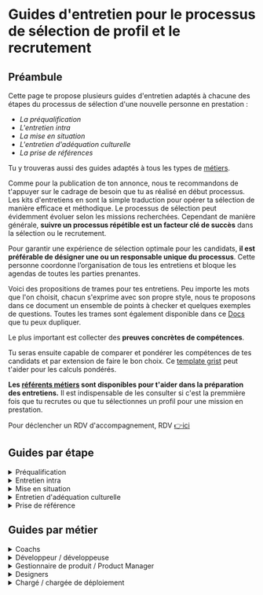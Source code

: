 # Guides d'entretien pour le processus de sélection de profil et le recrutement

## Préambule

Cette page te propose plusieurs guides d'entretien adaptés à chacune des étapes du processus de sélection d'une nouvelle personne en prestation :
* *La préqualification*
* *L'entretien intra*
* *La mise en situation*
* *L'entretien d'adéquation culturelle*
* *La prise de références*

Tu y trouveras aussi des guides adaptés à tous les types de [métiers](https://doc.incubateur.net/communaute/travailler-chez-beta.gouv.fr/les-differents-metiers).

Comme pour la publication de ton annonce, nous te recommandons de t'appuyer sur le cadrage de besoin que tu as réalisé en début processus. Les kits d'entretiens en sont la simple traduction pour opérer ta sélection de manière efficace et méthodique. Le processus de sélection peut évidemment évoluer selon les missions recherchées. Cependant de manière générale, **suivre un processus répétible est un facteur clé de succès** dans la sélection ou le recrutement.

Pour garantir une expérience de sélection optimale pour les candidats, **il est préférable de désigner une ou un responsable unique du processus**. Cette personne coordonne l’organisation de tous les entretiens et bloque les agendas de toutes les parties prenantes.

Voici des propositions de trames pour tes entretiens. Peu importe les mots que l'on choisit, chacun s'exprime avec son propre style, nous te proposons dans ce document un ensemble de points à checker et quelques exemples de questions. Toutes les trames sont également disponible dans ce [Docs](https://docs.numerique.gouv.fr/docs/d56d43a5-35f1-4e44-9c4f-decc471d3661/) que tu peux dupliquer.

Le plus important est collecter des **preuves concrètes de compétences**.

Tu seras ensuite capable de comparer et pondérer les compétences de tes candidats et par extension de faire le bon choix. Ce [template grist](https://grist.numerique.gouv.fr/o/isn/gBv9SB9qWfMn/Untitled-document/p/1) peut t'aider pour les calculs pondérés.

**Les [référents métiers](https://doc.incubateur.net/communaute/solliciter-et-contribuer-a-la-communaute/je-sollicite-de-laide-transverse/laide-au-recrutement-des-referents-metiers) sont disponibles pour t'aider dans la préparation des entretiens.** Il est indispensable de les consulter si c'est la premmière fois que tu recrutes ou que tu sélectionnes un profil pour une mission en prestation.

Pour déclencher un RDV d'accompagnement, RDV [👉ici](https://grist.numerique.gouv.fr/o/isn/forms/4QncvyEckeLHhdfRYFUxJF/7)

## Guides par étape

<details>

<summary>Préqualification</summary>


C'est le premier entretien ! Il peut être conduit par une personne tierce afin de te faire gagner du temps en tant qu'intra.\
L'objectif est simple : s'assurer que tous les points essentiels pour la mission sont couverts avant d'envisager d'aller plus loin. Si\
Le RDV est simple et rapide (moins de 30 minutes).

Si trop de points clés sont manquants (tel que définis dans la prise de brief) il n'est pas nécessaire d'aller plus loin. Tout le monde gagnera du temps !

### La trame

Après avoir introduit en 2 minutes le contexte de l'échange et qui on est. On donne la parole au candidat en suivant cet exemple de chapitrage :

|                                                                                                                                                                                                                                                                  |                                                                                                                                                                                                                                          |
| ---------------------------------------------------------------------------------------------------------------------------------------------------------------------------------------------------------------------------------------------------------------- | ---------------------------------------------------------------------------------------------------------------------------------------------------------------------------------------------------------------------------------------- |
| **Questions**                                                                                                                                                                                                                                                    | **Exemples**                                                                                                                                                                                                                             |
| Courte présentation du candidat (parcours et expérience professionnelle) 💡Conseil : demander de se concentrer sur ce qui est en lien avec la mission                                                                                                            | *« Est-ce que tu peux te présenter en quelques minutes, en mettant l’accent sur ce qui te semble le plus pertinent pour cette mission ? »*                                                                                               |
| Questions d'investigation sur les compétences clés 💡Conseil : préparer 1 question par compétences clés (cf prise de brief - 3/4 maximum) afin de collecter des preuves de compétences                                                                           | *« Est-ce que tu peux me raconter une situation où tu as dû [nom de la compétence] ?* *Compétence : capacité à cadrer un besoin utilisateur → « Raconte-moi comment tu abordes un nouveau besoin côté usager. Par quoi tu commences ? »* |
| Quelle connaissance de l'univers [beta.gouv.fr](https://beta.gouv.fr) et questionnement sur le pourquoi de sa candidature 💡Conseil : comprendre son pourquoi aidera à savoir si c'est la bonne personne pour la mission                                         | *« Est-ce que tu connaissais [beta.gouv.fr](http://beta.gouv.fr) avant de postuler ? Qu’est-ce que tu en retiens ou en comprends ? »*                                                                                                    |
| Check des éléments logistiques : disponibilité, adéquation avec la politique de télétravail, accord pour la prise de référence, autres démarches en cours, cout de la prestation souhaitée. 💡Conseil : le but est de révéler tout ce qui pourrait être bloquant | *« Côté disponibilité, à partir de quand pourrais-tu commencer ? Et sur quel rythme (jours par semaine) ? »*                                                                                                                             |
| Récolter les questions du candidat 💡Conseil : le but est de révéler ses enjeux décisionnels et ce qui compte le plus                                                                                                                                            | *« Est-ce qu’il y a des points que tu aimerais éclaircir avant d’aller plus loin ? »*                                                                                                                                                    |

On clôture l'échange par des remerciements et en explicitant la suite du processus (1- si on continue ou 2- si on s'arrête).

⚠️ Pas de debrief à chaud !

`📝`Tous les contre-rendus d’entretiens sont à renseigner sur WTTJ (sur la page de chaque candidat).

</details>

<details>

<summary>Entretien intra</summary>

L'entretien intra est clé puisqu'il a vocation à déterminer si tu te projettes à collaborer avec ce.tte prestataire.

Il faut compter 45-60 minutes d'échange.

Cet entretien peut-être réunifié avec la préqualification si une seule et même personne conduit les 2 échanges (comme l'intra par exemple)

L'objectif est de checker l'ensemble des compétences nécessaires pour mener à bien la mission.\
Il faut donc préparer cet entretien avec 1 à 2 questions par compétences (cf prise de brief).

### La trame

Après avoir introduit en 2 minutes le contexte de l'échange et qui on est. On donne la parole au candidat en suivant cet exemple de chapitrage :

|                                                                                                                                                                                                                                                                                                                                                                      |                                                                                                                                                                                                                                                                                                              |
| -------------------------------------------------------------------------------------------------------------------------------------------------------------------------------------------------------------------------------------------------------------------------------------------------------------------------------------------------------------------- | ------------------------------------------------------------------------------------------------------------------------------------------------------------------------------------------------------------------------------------------------------------------------------------------------------------ |
| **Questions**                                                                                                                                                                                                                                                                                                                                                        | **Exemples**                                                                                                                                                                                                                                                                                                 |
| Questions d'investigation sur les compétences clés. On cherche des preuves de réalisations concrètes qui induisent la preuve compétence. 💡Conseil : préparer 1 question pour toutes les compétences nécessaires pour mener à bien la mission (cf prise de brief - 3/4 maximum) afin de collecter des preuves de compétences. Ici on creuse les compétences métiers. | *« Sur cette mission, il faudra [ex : structurer une base de données, mener des entretiens utilisateurs…]. Est-ce que tu as déjà eu à faire ça ? Tu t’y es pris comment ? »* *« Quelle est, selon toi, ta plus grande réussite en lien avec [compétence métier] ? Qu’est-ce que tu as fait concrètement ? »* |
| Questions sur le style de collaboration d'équipe et hiérarchique. On cherche des preuves de contextes passés proches du contexte projeté. 💡Conseil : préparer des questions situationnelles pour comprendre comment le.a prestataire travaille et dans quel type de contexte il.elle est en succès. Ici on creuse les compétences de posture et relationnelles.     | *« Peux-tu me décrire une équipe dans laquelle tu as particulièrement bien fonctionné ? Qu’est-ce qui faisait que ça fonctionnait ? »* *« Et à l’inverse, une équipe ou un projet où c’était plus compliqué pour toi ? Tu l’as vécu comment ? »*                                                             |
| Checker la compréhension du candidat sur le service numérique produit 💡Conseil : le but est de vérifier qu'après la préqualification, le candidat a vraiment compris les enjeux de ta start-up.                                                                                                                                                                     | *« Qu’est-ce que tu as compris de notre produit et de sa mission ? »* *« Selon toi, quels sont les enjeux principaux de ce service aujourd’hui ? »*                                                                                                                                                          |
| Demander les enjeux décisionnels du candidat. Qu'est ce que le ferait choisir notre mission ? 💡Conseil : le but est de continuer à investiguer sur ses enjeux décisionnels et ce qui fera la différence.                                                                                                                                                            | *« Qu’est-ce qui comptera le plus pour toi au moment de choisir ta prochaine mission ? »*                                                                                                                                                                                                                    |

On clôture l'échange par des remerciements et en explicitant la suite du processus (1- si on continue ou 2- si on s'arrête).

⚠️ Pas de debrief à chaud !

`📝`Tous les contre-rendus d’entretiens sont à renseigner sur WTTJ (sur la page de chaque candidat).


</details>

<details>

<summary>Mise en situation</summary>

Les entretiens de mises en situation sont organisés en *live* avec un expert métier sur 1 heure afin d’éviter tous les écueils liés aux préparation 100% générées par IA. C'est aussi un moyen de garantir l'équité de préparation entre les candidats.

Son objectif est de projeter les compétences préalablement validées dans le contexte de la mission. C'est aussi un excellent moyen de vérifier si il y a alignement entre les manières de collaborer.

La mise en situation est à concevoir dès la phase de prise de brief.

### La trame

Après avoir introduit en 2 minutes le contexte de l'échange et qui on est. On donne la parole au candidat en suivant cet exemple de chapitrage :

|                                                                                                                                                                                                                                                                                                                                                                                                                                                                                                                   |                                                                                                                                                                                                                                                                                                                                                                                                                       |
| ----------------------------------------------------------------------------------------------------------------------------------------------------------------------------------------------------------------------------------------------------------------------------------------------------------------------------------------------------------------------------------------------------------------------------------------------------------------------------------------------------------------- | --------------------------------------------------------------------------------------------------------------------------------------------------------------------------------------------------------------------------------------------------------------------------------------------------------------------------------------------------------------------------------------------------------------------- |
| **Questions**                                                                                                                                                                                                                                                                                                                                                                                                                                                                                                     | **Exemples**                                                                                                                                                                                                                                                                                                                                                                                                          |
| Exemple de cas pratique : *[Comment mener une action X dans le contexte Y]* [5-10 min] On livre la consigne, rappelle les infos clés sur le produit et l'équipe [5-10 min] On reformule et répond aux questions du candidat [10-20 min] Préparation autonome de la réponse par le candidat [10-20 min ] Présentation du candidat et demandes de clarification autour de la réponse formulée 💡Conseil : Laisse au maximum parler le candidat. Tu en sauras ainsi plus sur sa méthodologie et mécanique de pensée. | *1. « Imaginons que tu arrives dans l’équipe la semaine prochaine. On te confie de [action attendue : ex. lancer un audit d’accessibilité, cadrer les premiers entretiens utilisateurs, revoir l’architecture technique…]. Voici le contexte : [nom du produit], [problème en cours], [organisation de l’équipe]… Comment t’y prendrais-tu ? »* *2. « Peux-tu reformuler ce que tu as compris avant de commencer ? »* |
| Exemple de cas pratique : *[Quelle résolution du problème X dans le contexte Y]* [5-10 min] On livre la consigne, rappelle les infos clés sur le produit et l'équipe [5-10 min] On reformule et répond aux questions du candidat [10-20 min] Préparation autonome de la réponse par le candidat [10-20 min ] Présentation du candidat et demandes de clarification autour de la réponse formulée 💡Conseil : La complexité du problème est à adapter selon la séniorité attendue sur la mission.                  |                                                                                                                                                                                                                                                                                                                                                                                                                       |

On clôture l'échange par des remerciements et en explicitant la suite du processus (1- si on continue ou 2- si on s'arrête).

⚠️ Pas de debrief à chaud !

`📝`Tous les contre-rendus d’entretiens sont à renseigner sur WTTJ (sur la page de chaque candidat).

</details>

<details>

<summary>Entretien d'adéquation culturelle</summary>

Une fois la pré-sélection de 1 à 3 profils maximum, l'intra organise une rencontre avec les membres de son équipe, idéalement au bureau, pour qu’ils échangent sur :

* Les valeurs de la communauté;

* Le quotidien dans l'équipe ;

* Le management et style de collaboration ;

* N’importe sujet que le candidat souhaite aborder.

Dans cet échange on recherche des signaux d'alertes culturels potentiels qui n'auraient pas été détecté plus tôt.

Il n’est pas attendu de positionnement de type OUI / NON par les membres de l'équipe. Simplement un avis consultatif.

Le RDV est simple et rapide (moins de 30 minutes).

### La trame

Après avoir introduit en 2 minutes le contexte de l'échange et qui on est. On donne la parole au candidat en suivant cet exemple de chapitrage :

|                                                                                                                                                                                                                                                                                          |                                                                                                                                                                                        |
| ---------------------------------------------------------------------------------------------------------------------------------------------------------------------------------------------------------------------------------------------------------------------------------------- | -------------------------------------------------------------------------------------------------------------------------------------------------------------------------------------- |
| **Questions**                                                                                                                                                                                                                                                                            | **Exemples**                                                                                                                                                                           |
| Courte présentation du candidat (parcours et expérience professionnelle) 💡Conseil : demander de se concentrer sur le pourquoi de ces évolutions                                                                                                                                         | *« Est-ce que tu peux revenir sur les grandes étapes de ton parcours… et surtout sur pourquoi tu as fait ces choix-là à chaque fois ? »*                                               |
| Checker la compréhension du candidat sur la mission potentielle et sur l'équipe du service numérique 💡Conseil : le but est d'identifier ce que le candidat met en avant parmi tout ce qui lui a été présenté. C'est idéal pour checker l'alignement quant à la perception des priorités | *« Après ce qu’on t’a partagé, qu’est-ce que tu retiens de la mission et de ses enjeux ? »*                                                                                            |
| Demander les enjeux décisionnels du candidat. Qu'est ce que le ferait choisir notre mission ? 💡Conseil : le but est de continuer à investiguer sur ses enjeux décisionnels et ce qui fera la différence.                                                                                | *« Quand tu choisis une mission, qu’est-ce qui compte le plus pour toi ? »* *« Et à l’inverse, quels seraient tes signaux d’alerte, ou les choses qui pourraient te faire hésiter ? »* |
| Récolter les questions du candidat 💡Conseil : le but est de traiter ses éventuels freins.                                                                                                                                                                                               | *« Est-ce qu’il y a des points que tu aimerais éclaircir sur la mission, l’équipe ou le fonctionnement ? »*                                                                            |

On clôture l'échange par des remerciements et en explicitant la suite du processus (1- si on continue ou 2- si on s'arrête).

⚠️ Pas de debrief à chaud !

`📝`Tous les contre-rendus d’entretiens sont à renseigner sur WTTJ (sur la page de chaque candidat).


</details>

<details>

<summary>Prise de référence</summary>

La prise de références a vocation à récolter les dernières preuves de compétences que tu n'es pas parvenu à identifier. Il peut s'agir de compétences métier ou de savoir-être.

Elle permet également de lever ou confirmer par un avis tiers/neutre les éventuels doutes qui sont nés lors du processus de sélection. Et c'est bien normal car le mouton à 5 pattes n'existe pas !

Le RDV est simple et rapide (moins de 15 minutes).

### La trame

Après avoir introduit en 1 minute le contexte de l'échange et qui on est. On donne la parole au référent choisi par le candidat en suivant cet exemple de chapitrage :

|                                                                                                                                                                                                                   |                                                                                                                                     |
| ----------------------------------------------------------------------------------------------------------------------------------------------------------------------------------------------------------------- | ----------------------------------------------------------------------------------------------------------------------------------- |
| **Questions**                                                                                                                                                                                                     | **Exemples**                                                                                                                        |
| Demander un courte présentation du poste et des missions tenues par le candidat au sein de l'entreprise 💡Conseil : on peut demander pourquoi il a quitté cette organisation.                                     | *« Est-ce que vous pouvez me résumer en quelques mots le poste qu’occupait [Prénom Nom] chez vous, et ses principales missions ? »* |
| Demander une évaluation des compétences du candidat lors de son passage 💡Conseil : concentre toi sur les compétences qui t'ont fait douter pendant le processus de sélection.                                    | *« Est-ce que vous avez eu l’occasion de voir [Prénom] en situation de [compétence X] ?* *Qu’est-ce que vous avez constaté ? »*     |
| Demander la recommandation (ou non) du référent dans le contexte projeté 💡Conseil : on cherche une forme d'engagement moral de la part du référent et éventuellement les écueils qu'il.elle pourrait identifier. | *« Est-ce que vous le/la recommanderiez pour une mission de [X mois] dans un service public numérique ?»*                           |

On clôture l'échange par des remerciements.

⚠️ Pas de debrief à chaud !

`📝`Tous les contre-rendus d’entretiens sont à renseigner sur WTTJ (sur la page de chaque candidat).


</details>

## Guides par métier

<details>

<summary>Coachs</summary>

**Critères de recrutement**

1. Connaissance de l'**environnement beta.gouv.fr, Startups d'État,** ou plus largement des **enjeux de la transformation numérique de l'État**
2. **Motivations** à travailler dans le service public / sur le sujet de politique publique visé : volonté de faire bouger les lignes en sachant rester conciliant, intérêt pour la transformation numérique de l'administration, etc
3. **Adéquation** **culturelle** : culture entrepreneuriale + culture de l'intérêt général
4. Compétences en accompagnement d'équipe ou d'individus (**coaching**) : OKR, animations de formations, de rétros, capacité à savoir quand laisser faire ou prendre la main
5. Compétences **tech** : recrutement des développeurs, niveau technique, _product management_, _no code_
6. Compétences **design** : connaissance de démarches UX, maquettage rapide (Sketch, Figma)
7. Compétences **bizdev** : acquisition/conversion/rétention, deal-making
8. Track-Record entrepreneurial : quels sont les succès et les échecs passés du candidat ?
9. Posture et _soft skills_ : travail en autonomie, en équipe, en horizontalité, capacité à comprendre rapidement un contexte/jeu d'acteurs compliqué, focus problème, focus usagers, sortir de situation complexe pour tout faire pour la réussite du produit, acquérir la confiance des sponsors, capacité à fédérer autour d'une approche usager

**Guide d'entretien**

45 minutes, dont :

* 5 min de présentation
* 5 min de présentation du contexte du recrutement
* 10 min d'entretien culturel
* 15 min d'entretien technique
* 10 min de questions / réponses

</details>

<details>

<summary>Développeur / développeuse</summary>

1h30, sur le canevas suivant :

* 10 min : contexte
* 20 min : présentation : "pourquoi penses-tu pouvoir réaliser cette mission ?"
* 45 min : entretien technique : "tu peux nous montrer du code que tu as développé, en production, et expliquer ce qui te plaît et ce qui te déplaît dedans ?" (**prévoir de venir avec sa machine,** ou du code hébergé auquel on pourrait accéder : une histoire à raconter sur pourquoi ce morceau de code ou son architecture te rend particulièrement fièr(e), ou pourquoi celui-ci est vraiment très mauvais, pourquoi tu as décidé d'en arriver là, et comment tu aurais fait si les contraintes avaient été différentes)
* 15 min : questions pratiques : disponibilité, conditions

</details>

<details>

<summary>Gestionnaire de produit / Product Manager</summary>

**Environnement courant**

Parlons de ta dernière mission

* Quel est ton rôle au sein de l'équipe ? Avec qui travailles-tu ? Comment ?
* Comment décides-tu quoi construire ?
* Comment interagis-tu avec tes usagers ?
* Comment décris-tu une _user story_ ?
* Parles-nous de 2 fois où tu as du faire des arbitrages difficiles.
* Parles-nous d'une fois où tu avais une vision différente de celle de ton équipe.

**Analyse de produit**

Parlons d'un produit que tu utilises régulièrement. Pourquoi l'utilises-tu ?

* Qu'est-ce que tu n'aimes pas dessus ? Pourquoi ?
* Comment ferais-tu mieux ?
* Quelles fonctionnalités supprimerais-tu ?
* Quelles seraient les 3 prochaines fonctionnalités que tu y mettrais ?
* Qui est l'utilisateur cible ? Pourquoi ?
* Qui est le client ? Pourquoi ?
* Comment augmenterais-tu le nombre d'utilisateurs ?

**Création d'un nouveau produit**

Parlons d'un domaine qui te passionne. Quel produit voudrais-tu construire ?

* Tu es PO sur ce produit, responsable de le livrer au plus vite. Par quoi commences-tu ?
* Quelles métriques utilises-tu pour suivre l'avancement ? Pourquoi ?
* Comment as-tu choisi ce que tu n'as **pas** construit ?
* Quand et comment impliques-tu l'équipe de développement ?
* Comment gères-tu la qualité ?
* Quel modèle d'affaires mets-tu en place ?
* Comment génères-tu du trafic ?

</details>

<details>

<summary>Designers</summary>

[Voir la page dédiée.](../les-standards/design/)

</details>

<details>

<summary>Chargé / chargée de déploiement</summary>

* **Expérimenté** pour trouver ses premiers utilisateurs et consolider les usages. C’est une étape clé car les premiers usagers deviendront les futurs ambassadeurs.
* **Polyvalent** pour valider la proposition de valeur avec des premiers utilisateurs et faire le lien entre les usages terrain et l’équipe produit. Parfois le rôle de bizdev s’apparente un peu aux rôles de Product Manager et Growth Hackers.
* **Débutant** lorsque les processus de déploiement sont déjà bien organisés.

Au fil de la vie du produit il est nécessaire de choisir des profils différents :

Le recrutement des chargés de déploiement est essentiel dès le départ, pour s’assurer que son produit a un potentiel d’usage.

\*\*\*\*\
\
Pour mieux comprendre ce rôle, à multiples casquettes, tu peux te référer [à cette page.](../../travailler-chez-beta.gouv.fr/les-differents-metiers/le-charge-de-deploiement-dans-le-programme-beta.gouv.md)

Ci-dessous, tu pourras trouver des informations concernant les compétences recherchées, différentes selon le niveau de séniorité. Au début de la vie du produit, il peut être intéressant de prendre un.e chargé.e de déploiement avec plus d'expérience, afin d'être mieux accompagné.\
\
**Compétences chargé / chargée de déploiement junior**

Les **hard skills** ainsi que la curiosité et l’appétence à apprendre étaient les compétences les plus citées par les répondants.

_Outils & connaissances_

* Savoir faire une campagne mailing (les contacts froids) automatisée, analyse de résultats
* Alimenter le CRM de façon claire, synthétique et régulière.

_Gestion des partenariats & relations utilisateurs_

* Savoir pitcher sa solution de façon claire et adaptée à l’interlocuteur
* Assurer la relation client sur le long terme afin de trouver des opportunités de développement
* Savoir organiser et mener des réunions avec différents interlocuteurs (équipe, sponsors, usagers)

_Développement produit_

* Savoir remonter et hiérarchiser les besoins utilisateurs
* Expliciter les besoins utilisateurs pour l’équipe et les sponsors

_Posture_

* Être curieux: s’intéresser à l’écosystème beta et de la start up
* Être force de proposition (aimer la prospection,ne pas redouter l’objection)
* Être à l’écoute (équipe, sponsors, utilisateurs)
* Avoir une bonne capacité d’adaptation
* Être autonome
* Être organisé

_Expérience_

* Avoir une expérience, même courte, en tant que bizdev
* Maîtrise des techniques de vente

**Compétences chargé / chargée de déploiement senior**

Les **soft skills** sont beaucoup plus mis en avant en ce qui concerne les compétences des bizdev senior. Un bizdev senior devra faire preuve de leadership, et d’un excellent relationnel.

_Capacités humaines et vie d’équipe_

* Faire preuve d’écoute active
* Avoir un excellent relationnel quelques soient les interlocuteurs (savoir créer des discussions avec les différentes parties prenantes)
* Être capable de faire monter en compétence d’autres membres de l’équipe
* Faire preuve de leadership au sein de son équipe et auprès des interlocuteurs de la SET

_Gestion partenariats & relations utilisateurs_

* Être capable de trouver et entretenir des partenariats
* Savoir mener des campagnes d’acquisition par différents canaux
* Savoir convaincre

_Développement produit_

* Plan d’action
* Être capable de voir les signaux faibles et les opportunités de développement

_Outils & connaissances_

* Maitrise des outils
* S’intéresser aux outils et se former en fonction de ses besoins
* Suivre des métriques : Poser les bons indicateurs et être capables de les suivre
* Avoir une culture institutionnelle
* Comprendre des sujets complexes / Connaissance du domaine de la SET

_Posture_

* Ne pas s’enfermer dans un rôle
* Rapidement opérationnel, autonome

➡️ Pour aller plus loin :

[les-metiers-sales-and-marketing-dans-le-prive.md](../gestion-au-quotidien/renforcer-l-equipe/les-metiers-sales-and-marketing-dans-le-prive.md "mention")

</details>
